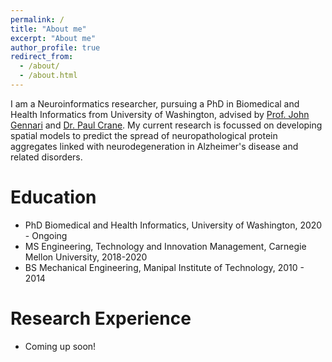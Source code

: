 ```yaml
---
permalink: /
title: "About me"
excerpt: "About me"
author_profile: true
redirect_from: 
  - /about/
  - /about.html
---
```


I am a Neuroinformatics researcher, pursuing a PhD in Biomedical and Health Informatics from University of Washington, advised by [Prof. John Gennari](http://faculty.washington.edu/gennari/) and [Dr. Paul Crane](https://depts.washington.edu/mbwc/about/profile/paul-crane). My current research is focussed on developing spatial models to predict the spread of neuropathological protein aggregates linked with neurodegeneration in Alzheimer's disease and related disorders.

Education 
======

* PhD Biomedical and Health Informatics, University of Washington, 2020 - Ongoing 
* MS Engineering, Technology and Innovation Management, Carnegie Mellon University, 2018-2020 
* BS Mechanical Engineering, Manipal Institute of Technology, 2010 - 2014


Research Experience 
======

* Coming up soon!